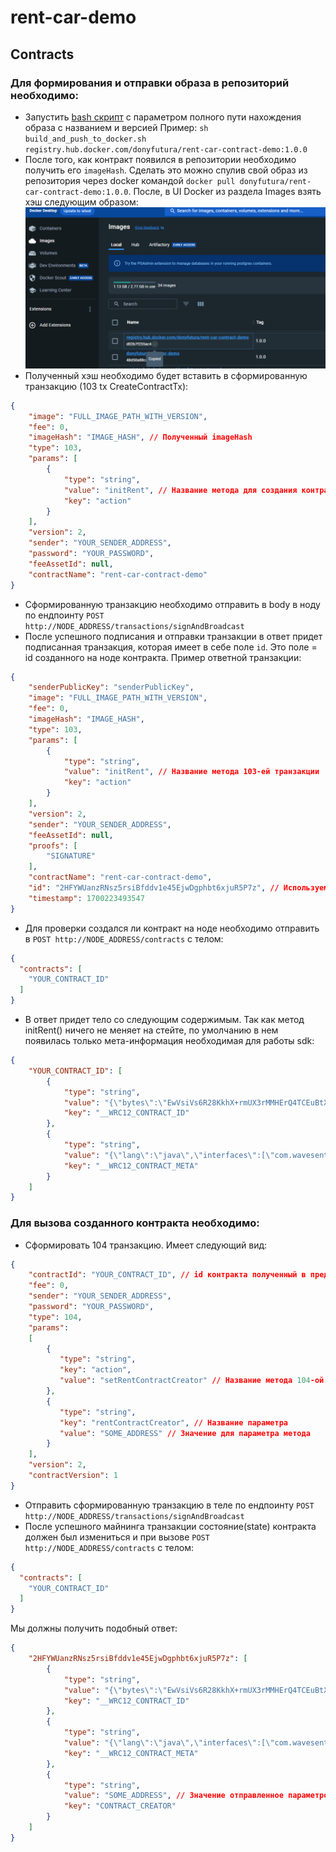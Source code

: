 # rent-car-demo

## Contracts
### Для формирования и отправки образа в репозиторий необходимо:
* Запустить [bash скрипт](rent-car-contract/build_and_push_to_docker.sh) с параметром полного пути нахождения образа с названием и версией
Пример: `sh build_and_push_to_docker.sh registry.hub.docker.com/donyfutura/rent-car-contract-demo:1.0.0`
* После того, как контракт появился в репозитории необходимо получить его `imageHash`.
Сделать это можно спулив свой образ из репозитория через docker командой `docker pull donyfutura/rent-car-contract-demo:1.0.0`. После, в UI Docker из раздела Images взять хэш следующим образом:
![img.png](img.png)
* Полученный хэш необходимо будет вставить в сформированную транзакцию (103 tx CreateContractTx):
```json
{
    "image": "FULL_IMAGE_PATH_WITH_VERSION",
    "fee": 0,
    "imageHash": "IMAGE_HASH", // Полученный imageHash
    "type": 103,
    "params": [
        {
            "type": "string",
            "value": "initRent", // Название метода для создания контракта
            "key": "action"
        }
    ],
    "version": 2,
    "sender": "YOUR_SENDER_ADDRESS",
    "password": "YOUR_PASSWORD",
    "feeAssetId": null,
    "contractName": "rent-car-contract-demo"
}
```
* Сформированную транзакцию необходимо отправить в body в ноду по ендпоинту `POST http://NODE_ADDRESS/transactions/signAndBroadcast`
* После успешного подписания и отправки транзакции в ответ придет подписанная транзакция, которая имеет в себе поле `id`. Это поле = id созданного на ноде контракта. Пример ответной транзакции:
```json
{
    "senderPublicKey": "senderPublicKey",
    "image": "FULL_IMAGE_PATH_WITH_VERSION",
    "fee": 0,
    "imageHash": "IMAGE_HASH",
    "type": 103,
    "params": [
        {
            "type": "string",
            "value": "initRent", // Название метода 103-ей транзакции
            "key": "action"
        }
    ],
    "version": 2,
    "sender": "YOUR_SENDER_ADDRESS",
    "feeAssetId": null,
    "proofs": [
        "SIGNATURE"
    ],
    "contractName": "rent-car-contract-demo",
    "id": "2HFYWUanzRNsz5rsiBfddv1e45EjwDgphbt6xjuR5P7z", // Используем этот ид как ид контракта
    "timestamp": 1700223493547
}
```
* Для проверки создался ли контракт на ноде необходимо отправить в `POST http://NODE_ADDRESS/contracts` с телом:
```json
{
  "contracts": [
    "YOUR_CONTRACT_ID"
  ]
}
```
* В ответ придет тело со следующим содержимым. Так как метод initRent() ничего не меняет на стейте, по умолчанию в нем появилась только мета-информация необходимая для работы sdk:
```json
{
    "YOUR_CONTRACT_ID": [
        {
            "type": "string",
            "value": "{\"bytes\":\"EwVsiVs6R28KkhX+rmUX3rMMHErQ4TCEuBtX7Hsb3E0=\"}",
            "key": "__WRC12_CONTRACT_ID"
        },
        {
            "type": "string",
            "value": "{\"lang\":\"java\",\"interfaces\":[\"com.wavesenterprise.api.RentCarContract\"],\"impls\":[\"com.wavesenterprise.impl.RentCarContractImpl\"]}",
            "key": "__WRC12_CONTRACT_META"
        }
    ]
}
```
### Для вызова созданного контракта необходимо:
* Сформировать 104 транзакцию. Имеет следующий вид:
```json
{
    "contractId": "YOUR_CONTRACT_ID", // id контракта полученный в предыдущем этапе
    "fee": 0,
    "sender": "YOUR_SENDER_ADDRESS",
    "password": "YOUR_PASSWORD",
    "type": 104,
    "params":
    [
        {
           "type": "string",
           "key": "action",
           "value": "setRentContractCreator" // Название метода 104-ой транзакции
        },
        {
           "type": "string",
           "key": "rentContractCreator", // Название параметра
           "value": "SOME_ADDRESS" // Значение для параметра метода
        }
    ],
    "version": 2,
    "contractVersion": 1
}
```
* Отправить сформированную транзакцию в теле по ендпоинту `POST http://NODE_ADDRESS/transactions/signAndBroadcast`
* После успешного майнинга транзакции состояние(state) контракта должен был измениться и при вызове `POST http://NODE_ADDRESS/contracts` с телом:
```json
{
  "contracts": [
    "YOUR_CONTRACT_ID"
  ]
}
```
Мы должны получить подобный ответ:
```json
{
    "2HFYWUanzRNsz5rsiBfddv1e45EjwDgphbt6xjuR5P7z": [
        {
            "type": "string",
            "value": "{\"bytes\":\"EwVsiVs6R28KkhX+rmUX3rMMHErQ4TCEuBtX7Hsb3E0=\"}",
            "key": "__WRC12_CONTRACT_ID"
        },
        {
            "type": "string",
            "value": "{\"lang\":\"java\",\"interfaces\":[\"com.wavesenterprise.api.RentCarContract\"],\"impls\":[\"com.wavesenterprise.impl.RentCarContractImpl\"]}",
            "key": "__WRC12_CONTRACT_META"
        },
        {
            "type": "string",
            "value": "SOME_ADDRESS", // Значение отправленное параметром в последней транзакции
            "key": "CONTRACT_CREATOR"
        }
    ]
}
```